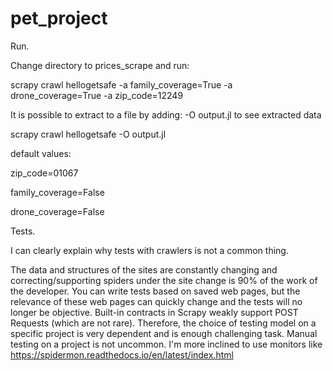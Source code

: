 # pet_project

Run.

Change directory to prices_scrape and run:

scrapy crawl hellogetsafe -a family_coverage=True -a drone_coverage=True -a zip_code=12249

It is possible to extract to a file by adding: -O output.jl to see extracted data

scrapy crawl hellogetsafe -O output.jl

default values:

zip_code=01067

family_coverage=False 

drone_coverage=False

Tests.

I can clearly explain why tests with crawlers is not a common thing.

The data and structures of the sites are constantly changing and correcting/supporting spiders under the site change is 90% of the work of the developer.
You can write tests based on saved web pages, but the relevance of these web pages can quickly change and the tests will no longer be objective.
Built-in contracts in Scrapy weakly support POST Requests (which are not rare). Therefore, the choice of testing model on a specific project is very dependent and is enough challenging task. Manual testing on a project is not uncommon. I'm more inclined to use monitors like https://spidermon.readthedocs.io/en/latest/index.html
